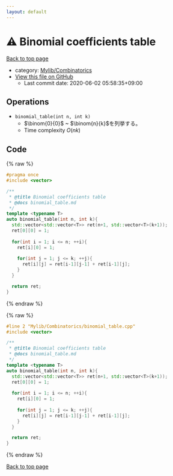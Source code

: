 ```yaml
---
layout: default
---
```


<!-- mathjax config similar to math.stackexchange -->
<script type="text/javascript" async
  src="https://cdnjs.cloudflare.com/ajax/libs/mathjax/2.7.5/MathJax.js?config=TeX-MML-AM_CHTML">
</script>
<script type="text/x-mathjax-config">
  MathJax.Hub.Config({
    TeX: { equationNumbers: { autoNumber: "AMS" }},
    tex2jax: {
      inlineMath: [ ['$','$'] ],
      processEscapes: true
    },
    "HTML-CSS": { matchFontHeight: false },
    displayAlign: "left",
    displayIndent: "2em"
  });
</script>

<script type="text/javascript" src="https://cdnjs.cloudflare.com/ajax/libs/jquery/3.4.1/jquery.min.js"></script>
<script src="https://cdn.jsdelivr.net/npm/jquery-balloon-js@1.1.2/jquery.balloon.min.js" integrity="sha256-ZEYs9VrgAeNuPvs15E39OsyOJaIkXEEt10fzxJ20+2I=" crossorigin="anonymous"></script>
<script type="text/javascript" src="../../../assets/js/copy-button.js"></script>
<link rel="stylesheet" href="../../../assets/css/copy-button.css" />


# :warning: Binomial coefficients table

<a href="../../../index.html">Back to top page</a>

* category: <a href="../../../index.html#8fcb53b240254087f9d87015c4533bd0">Mylib/Combinatorics</a>
* <a href="{{ site.github.repository_url }}/blob/master/Mylib/Combinatorics/binomial_table.cpp">View this file on GitHub</a>
    - Last commit date: 2020-06-02 05:58:35+09:00




## Operations

- `binomial_table(int n, int k)`
	- $\binom{0}{0}$ ~ $\binom{n}{k}$を列挙する。
	- Time complexity $O(nk)$


## Code

<a id="unbundled"></a>
{% raw %}
```cpp
#pragma once
#include <vector>

/**
 * @title Binomial coefficients table
 * @docs binomial_table.md
 */
template <typename T>
auto binomial_table(int n, int k){
  std::vector<std::vector<T>> ret(n+1, std::vector<T>(k+1));
  ret[0][0] = 1;
  
  for(int i = 1; i <= n; ++i){
    ret[i][0] = 1;
    
    for(int j = 1; j <= k; ++j){
      ret[i][j] = ret[i-1][j-1] + ret[i-1][j];
    }
  }

  return ret;
}

```
{% endraw %}

<a id="bundled"></a>
{% raw %}
```cpp
#line 2 "Mylib/Combinatorics/binomial_table.cpp"
#include <vector>

/**
 * @title Binomial coefficients table
 * @docs binomial_table.md
 */
template <typename T>
auto binomial_table(int n, int k){
  std::vector<std::vector<T>> ret(n+1, std::vector<T>(k+1));
  ret[0][0] = 1;
  
  for(int i = 1; i <= n; ++i){
    ret[i][0] = 1;
    
    for(int j = 1; j <= k; ++j){
      ret[i][j] = ret[i-1][j-1] + ret[i-1][j];
    }
  }

  return ret;
}

```
{% endraw %}

<a href="../../../index.html">Back to top page</a>

